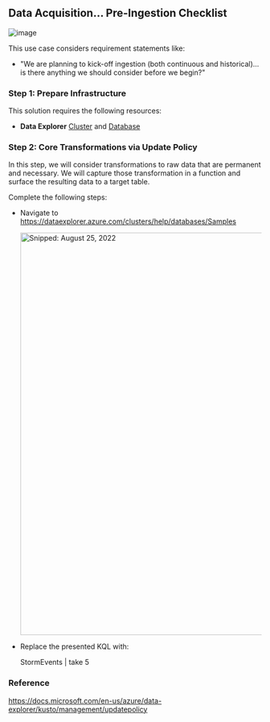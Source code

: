 ## Data Acquisition... Pre-Ingestion Checklist

![image](https://user-images.githubusercontent.com/44923999/185980410-353cda9e-d0a8-405c-ab1c-409df61e46c4.png)

This use case considers requirement statements like:
* "We are planning to kick-off ingestion (both continuous and historical)... is there anything we should consider before we begin?"

### Step 1: Prepare Infrastructure
This solution requires the following resources:

* **Data Explorer** [Cluster](Infrastructure_DataExplorer_Cluster.md) and [Database](Infrastructure_DataExplorer_Database.md)

### Step 2: Core Transformations via Update Policy
In this step, we will consider transformations to raw data that are permanent and necessary. We will capture those transformation in a function and surface the resulting data to a target table.

Complete the following steps:

* Navigate to https://dataexplorer.azure.com/clusters/help/databases/Samples

  <img src="https://user-images.githubusercontent.com/44923999/186707878-d7d8a211-000b-4818-a94e-796cc435f4d3.png" width="800" title="Snipped: August 25, 2022" />

* Replace the presented KQL with:
  
  StormEvents
  | take 5

### Reference
https://docs.microsoft.com/en-us/azure/data-explorer/kusto/management/updatepolicy
